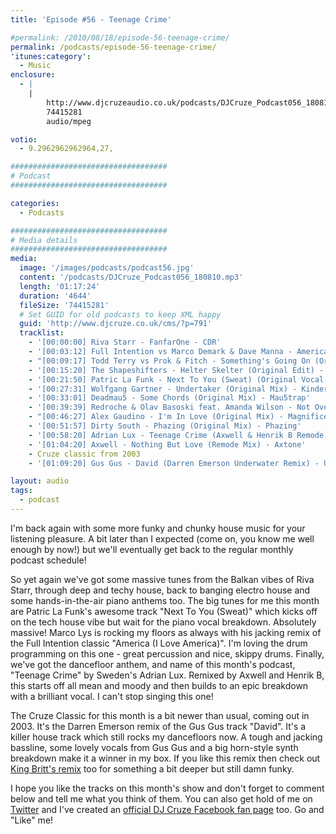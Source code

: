 ```yaml
---
title: 'Episode #56 - Teenage Crime'

#permalink: /2010/08/18/episode-56-teenage-crime/
permalink: /podcasts/episode-56-teenage-crime/
'itunes:category':
  - Music
enclosure:
  - |
    |
        http://www.djcruzeaudio.co.uk/podcasts/DJCruze_Podcast056_180810.mp3
        74415281
        audio/mpeg

votio:
  - 9.2962962962964,27,

###################################
# Podcast
###################################

categories:
  - Podcasts

###################################
# Media details
###################################
media:
  image: '/images/podcasts/podcast56.jpg'
  content: '/podcasts/DJCruze_Podcast056_180810.mp3'
  length: '01:17:24'
  duration: '4644'
  fileSize: '74415281'
  # Set GUID for old podcasts to keep XML happy
  guid: 'http://www.djcruze.co.uk/cms/?p=791'
  tracklist:
    - '[00:00:00] Riva Starr - FanfarOne - CDR'
    - '[00:03:12] Full Intention vs Marco Demark & Dave Manna - America (I Love America) (LYS Remix) - Full Intention'
    - "[00:09:17] Todd Terry vs Prok & Fitch - Something's Going On (Original Mix) - Stealth Records"
    - '[00:15:20] The Shapeshifters - Helter Skelter (Original Edit) - Defected'
    - '[00:21:50] Patric La Funk - Next To You (Sweat) (Original Vocal Mix) - WePlay'
    - '[00:27:31] Wolfgang Gartner - Undertaker (Original Mix) - Kindergarten'
    - '[00:33:01] Deadmau5 - Some Chords (Original Mix) - Mau5trap'
    - '[00:39:39] Redroche & Olav Basoski feat. Amanda Wilson - Not Over You (Original Mix) - Eyezcream Records'
    - "[00:46:27] Alex Gaudino - I'm In Love (Original Mix) - Magnificent"
    - '[00:51:57] Dirty South - Phazing (Original Mix) - Phazing'
    - '[00:58:20] Adrian Lux - Teenage Crime (Axwell & Henrik B Remode) - Axtone Records'
    - '[01:04:20] Axwell - Nothing But Love (Remode Mix) - Axtone'
    - Cruze classic from 2003
    - '[01:09:20] Gus Gus - David (Darren Emerson Underwater Remix) - Underwater Records'

layout: audio
tags:
  - podcast
---
```


I'm back again with some more funky and chunky house music for your listening pleasure. A bit later than I expected (come on, you know me well enough by now!) but we'll eventually get back to the regular monthly podcast schedule!

So yet again we've got some massive tunes from the Balkan vibes of Riva Starr, through deep and techy house, back to banging electro house and some hands-in-the-air piano anthems too. The big tunes for me this month are Patric La Funk's awesome track "Next To You (Sweat)" which kicks off on the tech house vibe but wait for the piano vocal breakdown. Absolutely massive! Marco Lys is rocking my floors as always with his jacking remix of the Full Intention classic "America (I Love America)". I'm loving the drum programming on this one - great percussion and nice, skippy drums. Finally, we've got the dancefloor anthem, and name of this month's podcast, "Teenage Crime" by Sweden's Adrian Lux. Remixed by Axwell and Henrik B, this starts off all mean and moody and then builds to an epic breakdown with a brilliant vocal. I can't stop singing this one!

The Cruze Classic for this month is a bit newer than usual, coming out in 2003. It's the Darren Emerson remix of the Gus Gus track "David". It's a killer house track which still rocks my dancefloors now. A tough and jacking bassline, some lovely vocals from Gus Gus and a big horn-style synth breakdown make it a winner in my box. If you like this remix then check out [King Britt's remix][2] too for something a bit deeper but still damn funky.

I hope you like the tracks on this month's show and don't forget to comment below and tell me what you think of them. You can also get hold of me on [Twitter][3] and I've created an [official DJ Cruze Facebook fan page][4] too. Go and "Like" me!

[1]: http://www.djcruze.co.uk/cms/wp-content/uploads/2010/08/podcast56.jpg
[2]: http://www.youtube.com/watch?v=sBfnRUBM3ck
[3]: http://twitter.com/djcruze
[4]: http://www.facebook.com/housedjcruze
[5]: http://www.djcruze.co.uk/cms/wp-content/DownloadButton.gif
[6]: http://www.djcruzeaudio.co.uk/podcasts/DJCruze_Podcast056_180810.mp3
